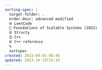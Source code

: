 ```yaml
---
sorting-spec: |
  target-folder: .
  order-desc: advanced modified
  🌐 LeetCode
  📕 Foundations of Scalable Systems (2022) 
  🌐 Structy
  🗒️ C++
  🌐 C++ reference
  %
  sortspec
created: 2023-09-03 08:46
updated: 2023-10-15T19:19
---
```

